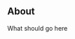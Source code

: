 <div class="max-w-3xl animated-content">
    <h2 class="text-7xl md:text-8xl font-black uppercase tracking-wider">About</h2>
    <p class="mt-4 text-[2rem] md:text-[2rem] text-gray-700 leading-tight">What should go here</p>
</div>